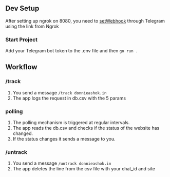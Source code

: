 ## Dev Setup
After setting up ngrok on 8080, you need to [setWebhook](https://core.telegram.org/bots/api#setwebhook) through Telegram using the link from Ngrok

### Start Project
Add your Telegram bot token to the .env file and then
```go run .```

## Workflow
### /track
1. You send a message `/track donnieashok.in`
2. The app logs the request in db.csv with the 5 params

### polling
1. The polling mechanism is triggered at regular intervals.
2. The app reads the db.csv and checks if the status of the website has changed.
3. If the status changes it sends a message to you.

### /untrack
1. You send a message `/untrack donnieashok.in`
2. The app deletes the line from the csv file with your chat_id and site
